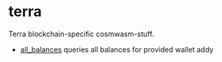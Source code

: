 # terra

Terra blockchain-specific cosmwasm-stuff.

* [all_balances](all_balances) queries all balances for provided wallet addy
